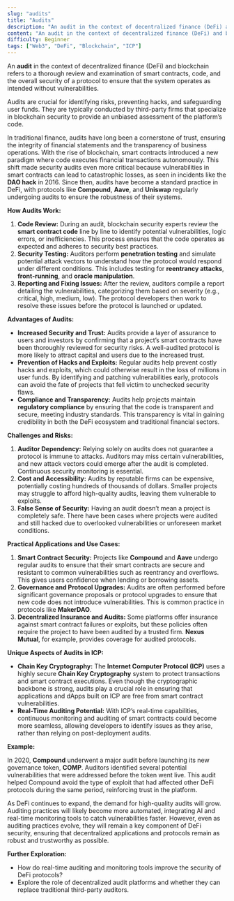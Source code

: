 ```yaml
---
slug: "audits"
title: "Audits"
description: "An audit in the context of decentralized finance (DeFi) and blockchain refers to a thorough review and examination of smart contracts, code, and the overall security of a protocol to ensure that the system operates as intended without vulnerabilities"
content: "An audit in the context of decentralized finance (DeFi) and blockchain refers to a thorough review and examination of smart contracts, code, and the overall security of a protocol to ensure that the system operates as intended without vulnerabilities."
difficulty: Beginner
tags: ["Web3", "DeFi", "Blockchain", "ICP"]
---
```


An **audit** in the context of decentralized finance (DeFi) and blockchain refers to a thorough review and examination of smart contracts, code, and the overall security of a protocol to ensure that the system operates as intended without vulnerabilities.

Audits are crucial for identifying risks, preventing hacks, and safeguarding user funds. They are typically conducted by third-party firms that specialize in blockchain security to provide an unbiased assessment of the platform’s code.

In traditional finance, audits have long been a cornerstone of trust, ensuring the integrity of financial statements and the transparency of business operations. With the rise of blockchain, smart contracts introduced a new paradigm where code executes financial transactions autonomously. This shift made security audits even more critical because vulnerabilities in smart contracts can lead to catastrophic losses, as seen in incidents like the **DAO hack** in 2016. Since then, audits have become a standard practice in DeFi, with protocols like **Compound**, **Aave**, and **Uniswap** regularly undergoing audits to ensure the robustness of their systems.

**How Audits Work:**

1. **Code Review:** During an audit, blockchain security experts review the **smart contract code** line by line to identify potential vulnerabilities, logic errors, or inefficiencies. This process ensures that the code operates as expected and adheres to security best practices.
2. **Security Testing:** Auditors perform **penetration testing** and simulate potential attack vectors to understand how the protocol would respond under different conditions. This includes testing for **reentrancy attacks**, **front-running**, and **oracle manipulation**.
3. **Reporting and Fixing Issues:** After the review, auditors compile a report detailing the vulnerabilities, categorizing them based on severity (e.g., critical, high, medium, low). The protocol developers then work to resolve these issues before the protocol is launched or updated.

**Advantages of Audits:**

- **Increased Security and Trust:** Audits provide a layer of assurance to users and investors by confirming that a project’s smart contracts have been thoroughly reviewed for security risks. A well-audited protocol is more likely to attract capital and users due to the increased trust.
- **Prevention of Hacks and Exploits:** Regular audits help prevent costly hacks and exploits, which could otherwise result in the loss of millions in user funds. By identifying and patching vulnerabilities early, protocols can avoid the fate of projects that fell victim to unchecked security flaws.
- **Compliance and Transparency:** Audits help projects maintain **regulatory compliance** by ensuring that the code is transparent and secure, meeting industry standards. This transparency is vital in gaining credibility in both the DeFi ecosystem and traditional financial sectors.

**Challenges and Risks:**

1. **Auditor Dependency:** Relying solely on audits does not guarantee a protocol is immune to attacks. Auditors may miss certain vulnerabilities, and new attack vectors could emerge after the audit is completed. Continuous security monitoring is essential.
2. **Cost and Accessibility:** Audits by reputable firms can be expensive, potentially costing hundreds of thousands of dollars. Smaller projects may struggle to afford high-quality audits, leaving them vulnerable to exploits.
3. **False Sense of Security:** Having an audit doesn’t mean a project is completely safe. There have been cases where projects were audited and still hacked due to overlooked vulnerabilities or unforeseen market conditions.

**Practical Applications and Use Cases:**

1. **Smart Contract Security:** Projects like **Compound** and **Aave** undergo regular audits to ensure that their smart contracts are secure and resistant to common vulnerabilities such as reentrancy and overflows. This gives users confidence when lending or borrowing assets.
2. **Governance and Protocol Upgrades:** Audits are often performed before significant governance proposals or protocol upgrades to ensure that new code does not introduce vulnerabilities. This is common practice in protocols like **MakerDAO**.
3. **Decentralized Insurance and Audits:** Some platforms offer insurance against smart contract failures or exploits, but these policies often require the project to have been audited by a trusted firm. **Nexus Mutual**, for example, provides coverage for audited protocols.

**Unique Aspects of Audits in ICP:**

- **Chain Key Cryptography:** The **Internet Computer Protocol (ICP)** uses a highly secure **Chain Key Cryptography** system to protect transactions and smart contract executions. Even though the cryptographic backbone is strong, audits play a crucial role in ensuring that applications and dApps built on ICP are free from smart contract vulnerabilities.
- **Real-Time Auditing Potential:** With ICP’s real-time capabilities, continuous monitoring and auditing of smart contracts could become more seamless, allowing developers to identify issues as they arise, rather than relying on post-deployment audits.

**Example:**

In 2020, **Compound** underwent a major audit before launching its new governance token, **COMP**. Auditors identified several potential vulnerabilities that were addressed before the token went live. This audit helped Compound avoid the type of exploit that had affected other DeFi protocols during the same period, reinforcing trust in the platform.

As DeFi continues to expand, the demand for high-quality audits will grow. Auditing practices will likely become more automated, integrating AI and real-time monitoring tools to catch vulnerabilities faster. However, even as auditing practices evolve, they will remain a key component of DeFi security, ensuring that decentralized applications and protocols remain as robust and trustworthy as possible.

**Further Exploration:**

- How do real-time auditing and monitoring tools improve the security of DeFi protocols?
- Explore the role of decentralized audit platforms and whether they can replace traditional third-party auditors.
